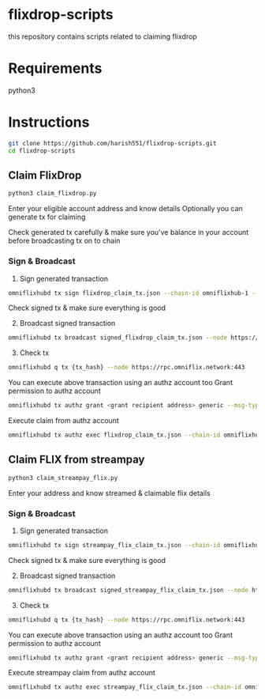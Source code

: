 # flixdrop-scripts
this repository contains scripts related to claiming flixdrop

# Requirements
python3

# Instructions

```bash
git clone https://github.com/harish551/flixdrop-scripts.git
cd flixdrop-scripts
```

## Claim FlixDrop
```bash
python3 claim_flixdrop.py
```
Enter your eligible account address and know details
Optionally you can generate tx for claiming

Check generated tx carefully & make sure you've balance in your account before broadcasting tx on to chain

### Sign & Broadcast
1. Sign generated transaction
```bash
omniflixhubd tx sign flixdrop_claim_tx.json --chain-id omniflixhub-1 --from {your_key_name} --rpc https://rpc.omniflix.network:443 > signed_flixdrop_claim_tx.json
``` 
Check signed tx & make sure everything is good

2. Broadcast signed transaction
```bash
omniflixhubd tx broadcast signed_flixdrop_claim_tx.json --node https://rpc.omniflix.network:443 -b sync
```
3. Check tx
```bash
omniflixhubd q tx {tx_hash} --node https://rpc.omniflix.network:443
```

You can execute above transaction using an authz account too
Grant permission to authz account
```bash
omniflixhubd tx authz grant <grant recipient address> generic --msg-type=/OmniFlix.itc.v1.MsgClaim --chain-id omniflixhub-1 --from {your_key_name} --fees 500uflix --node https://rpc.omniflix.network:443
```
Execute claim from authz account
```bash
omniflixhubd tx authz exec flixdrop_claim_tx.json --chain-id omniflixhub-1 --from {authz-account} --gas auto --gas-adjustment 1.5 --gas-prices 0.001uflix --node https://rpc.omniflix.network:443
```

## Claim FLIX from streampay

```bash
python3 claim_streampay_flix.py
```
Enter your address and know streamed & claimable flix details

### Sign & Broadcast
1. Sign generated transaction
```bash
omniflixhubd tx sign streampay_flix_claim_tx.json --chain-id omniflixhub-1 --from {your_key_name} --rpc https://rpc.omniflix.network:443 > signed_streampay_flix_claim_tx.json
``` 
Check signed tx & make sure everything is good

2. Broadcast signed transaction
```bash
omniflixhubd tx broadcast signed_streampay_flix_claim_tx.json --node https://rpc.omniflix.network:443 -b sync
```
3. Check tx
```bash
omniflixhubd q tx {tx_hash} --node https://rpc.omniflix.network:443
```

You can execute above transaction using an authz account too
Grant permission to authz account
```bash
omniflixhubd tx authz grant <grant recipient address> generic --msg-type=/OmniFlix.streampay.v1.MsgClaimStreamedAmount --chain-id omniflixhub-1 --from {your_key_name} --fees 500uflix --node https://rpc.omniflix.network:443
```
Execute streampay claim from authz account
```bash
omniflixhubd tx authz exec streampay_flix_claim_tx.json --chain-id omniflixhub-1 --from {authz-account} --gas auto --gas-adjustment 1.5 --gas-prices 0.001uflix --node https://rpc.omniflix.network:443
```

